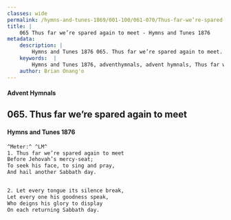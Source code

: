 ```yaml
---
classes: wide
permalink: /hymns-and-tunes-1869/001-100/061-070/Thus-far-we’re-spared-again-to-meet/
title: |
    065 Thus far we’re spared again to meet - Hymns and Tunes 1876
metadata:
    description: |
        Hymns and Tunes 1876 065. Thus far we’re spared again to meet. Before Jehovah’s mercy-seat; To seek his face, to sing and pray, And hail another Sabbath day. 
    keywords:  |
        Hymns and Tunes 1876, adventhymnals, advent hymnals, Thus far we’re spared again to meet, Before Jehovah’s mercy-seat;, 
    author: Brian Onang'o
---
```


#### Advent Hymnals
## 065. Thus far we’re spared again to meet
####  Hymns and Tunes 1876

```txt
^Meter:^ ^LM^
1. Thus far we’re spared again to meet
Before Jehovah’s mercy-seat;
To seek his face, to sing and pray,
And hail another Sabbath day.


2. Let every tongue its silence break,
Let every one his goodness speak,
Who deigns his glory to display
On each returning Sabbath day.
```